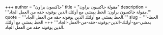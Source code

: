 +++
author = "جاكسون براون"
title = "مقولة جاكسون براون"
description = '''مقولة جاكسون براون: الحظ يمشي مع أولئك الذين يوفونه حقه من العمل الجاد.'''
quote = '''الحظ يمشي مع أولئك الذين يوفونه حقه من العمل الجاد.'''
slug = '''الحظ-يمشي-مع-أولئك-الذين-يوفونه-حقه-من-العمل-الجاد'''
+++
الحظ يمشي مع أولئك الذين يوفونه حقه من العمل الجاد.
